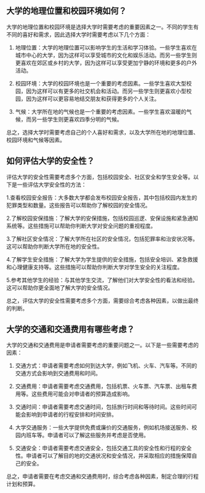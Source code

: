 ## 大学的地理位置和校园环境如何？
大学的地理位置和校园环境是选择大学时需要考虑的重要因素之一。不同的学生有不同的喜好和需求，因此选择大学时需要考虑以下几个方面：

1. 地理位置：大学的地理位置可以影响学生的生活和学习体验。一些学生喜欢在城市中心的大学，因为这样可以享受城市的文化和娱乐活动。而另一些学生则更喜欢在郊区或乡村的大学，因为这样可以享受更加宁静的环境和更多的户外活动。

2. 校园环境：大学的校园环境也是一个重要的考虑因素。一些学生喜欢大型校园，因为这样可以有更多的社交机会和活动。而另一些学生则更喜欢小型校园，因为这样可以更容易地结交朋友和获得更多的个人关注。

3. 气候：大学所在地的气候也是一个重要的考虑因素。一些学生喜欢温暖的气候，而另一些学生则更喜欢四季分明的气候。

总之，选择大学时需要考虑自己的个人喜好和需求，以及大学所在地的地理位置、校园环境和气候等因素。
## 如何评估大学的安全性？
评估大学的安全性需要考虑多个方面，包括校园安全、社区安全和学生安全等。以下是一些评估大学安全性的方法：

1.查看校园安全报告：大多数大学都会发布校园安全报告，其中包括校园内发生的犯罪类型和数量。这些报告可以帮助你了解校园的安全情况。

2.了解校园安保措施：了解大学的安保措施，包括校园巡逻、安保设施和紧急通知系统等。这些措施可以帮助你判断大学对安全问题的重视程度。

3.了解社区安全情况：了解大学所在社区的安全情况，包括犯罪率和治安状况等。这可以帮助你判断大学所在地的安全性。

4.了解学生安全措施：了解大学为学生提供的安全措施，包括安全培训、紧急救援和心理健康支持等。这些措施可以帮助你判断大学对学生安全的关注程度。

5.参考其他学生的经验：与其他学生交流，了解他们对大学安全性的看法和经验。这可以帮助你更全面地了解大学的安全情况。

总之，评估大学的安全性需要考虑多个方面，需要综合考虑各种因素，以做出最终的判断。
## 大学的交通和交通费用有哪些考虑？
大学的交通和交通费用是申请者需要考虑的重要问题之一。以下是一些需要考虑的因素：

1. 交通方式：申请者需要考虑如何到达大学，例如飞机、火车、汽车等。不同的交通方式会影响到交通费用和时间。

2. 交通费用：申请者需要考虑交通费用，包括机票、火车票、汽车票、出租车费用等。这些费用可能会对申请者的预算造成影响。

3. 交通时间：申请者需要考虑交通时间，包括旅行时间和等待时间。这些时间可能会影响到申请者的行程安排和时间安排。

4. 大学交通服务：一些大学提供免费或廉价的交通服务，例如机场接送服务、校园内班车等。申请者可以了解这些服务并考虑是否使用。

5. 交通安全：申请者需要考虑交通安全，包括交通工具的安全性和行程的安全性。申请者可以了解目的地的交通状况和安全情况，并采取相应的措施保障自己的安全。

总之，申请者需要在考虑交通和交通费用时，综合考虑各种因素，制定合理的行程计划和预算。

